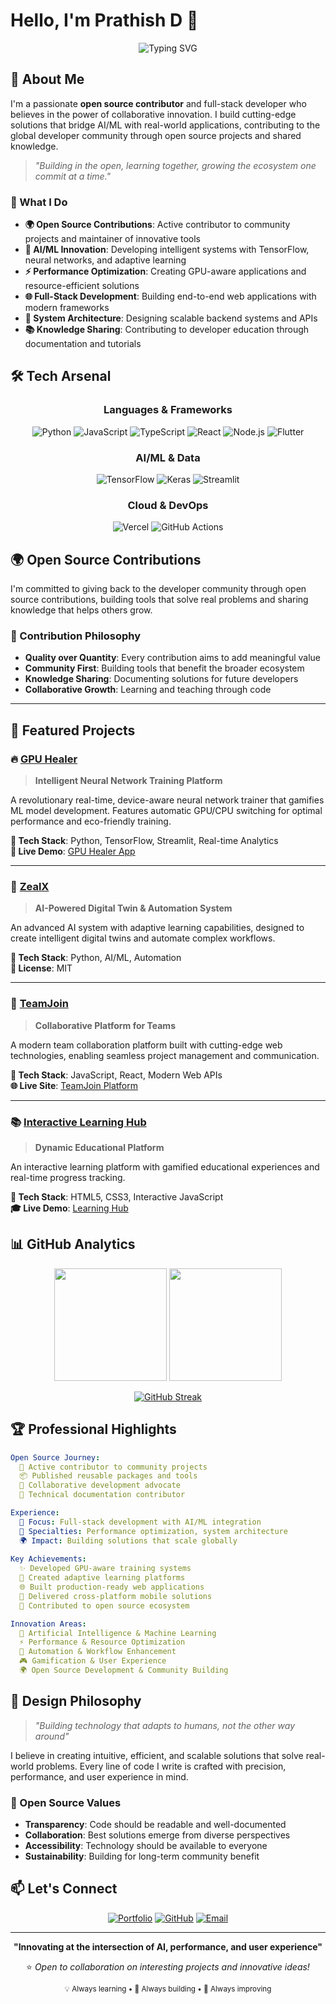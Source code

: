 # Hello, I'm Prathish D 👋

<div align="center">

![Typing SVG](https://readme-typing-svg.herokuapp.com?font=JetBrains+Mono&size=24&duration=3000&pause=1000&color=00D9FF&center=true&vCenter=true&width=700&lines=Open+Source+Contributor;Full-Stack+Developer;AI%2FML+Innovator;System+Architect;Community+Builder)

</div>

## 🚀 About Me

I'm a passionate **open source contributor** and full-stack developer who believes in the power of collaborative innovation. I build cutting-edge solutions that bridge AI/ML with real-world applications, contributing to the global developer community through open source projects and shared knowledge.

> *"Building in the open, learning together, growing the ecosystem one commit at a time."*

### 🎯 What I Do
- **🌍 Open Source Contributions**: Active contributor to community projects and maintainer of innovative tools
- **🤖 AI/ML Innovation**: Developing intelligent systems with TensorFlow, neural networks, and adaptive learning
- **⚡ Performance Optimization**: Creating GPU-aware applications and resource-efficient solutions
- **🌐 Full-Stack Development**: Building end-to-end web applications with modern frameworks
- **🔧 System Architecture**: Designing scalable backend systems and APIs
- **📚 Knowledge Sharing**: Contributing to developer education through documentation and tutorials

## 🛠️ Tech Arsenal

<div align="center">

### Languages & Frameworks
![Python](https://img.shields.io/badge/Python-3776AB?style=for-the-badge&logo=python&logoColor=white)
![JavaScript](https://img.shields.io/badge/JavaScript-F7DF1E?style=for-the-badge&logo=javascript&logoColor=black)
![TypeScript](https://img.shields.io/badge/TypeScript-3178C6?style=for-the-badge&logo=typescript&logoColor=white)
![React](https://img.shields.io/badge/React-61DAFB?style=for-the-badge&logo=react&logoColor=black)
![Node.js](https://img.shields.io/badge/Node.js-339933?style=for-the-badge&logo=node.js&logoColor=white)
![Flutter](https://img.shields.io/badge/Flutter-02569B?style=for-the-badge&logo=flutter&logoColor=white)

### AI/ML & Data
![TensorFlow](https://img.shields.io/badge/TensorFlow-FF6F00?style=for-the-badge&logo=tensorflow&logoColor=white)
![Keras](https://img.shields.io/badge/Keras-D00000?style=for-the-badge&logo=keras&logoColor=white)
![Streamlit](https://img.shields.io/badge/Streamlit-FF4B4B?style=for-the-badge&logo=streamlit&logoColor=white)

### Cloud & DevOps
![Vercel](https://img.shields.io/badge/Vercel-000000?style=for-the-badge&logo=vercel&logoColor=white)
![GitHub Actions](https://img.shields.io/badge/GitHub_Actions-2088FF?style=for-the-badge&logo=github-actions&logoColor=white)

</div>

## 🌍 Open Source Contributions

I'm committed to giving back to the developer community through open source contributions, building tools that solve real problems and sharing knowledge that helps others grow.

### 🤝 Contribution Philosophy
- **Quality over Quantity**: Every contribution aims to add meaningful value
- **Community First**: Building tools that benefit the broader ecosystem
- **Knowledge Sharing**: Documenting solutions for future developers
- **Collaborative Growth**: Learning and teaching through code

---

## 🌟 Featured Projects

### 🔥 [GPU Healer](https://github.com/deesh-code/gpu_healer)
> **Intelligent Neural Network Training Platform**

A revolutionary real-time, device-aware neural network trainer that gamifies ML model development. Features automatic GPU/CPU switching for optimal performance and eco-friendly training.

**🔧 Tech Stack**: Python, TensorFlow, Streamlit, Real-time Analytics  
**🚀 Live Demo**: [GPU Healer App](https://63rmm9p4y983z5ugkw3sbr.streamlit.app/)

---

### 🤖 [ZealX](https://github.com/deesh-code/zealx)
> **AI-Powered Digital Twin & Automation System**

An advanced AI system with adaptive learning capabilities, designed to create intelligent digital twins and automate complex workflows.

**🔧 Tech Stack**: Python, AI/ML, Automation  
**📜 License**: MIT

---

### 👥 [TeamJoin](https://github.com/deesh-code/Teamjoin)
> **Collaborative Platform for Teams**

A modern team collaboration platform built with cutting-edge web technologies, enabling seamless project management and communication.

**🔧 Tech Stack**: JavaScript, React, Modern Web APIs  
**🌐 Live Site**: [TeamJoin Platform](https://teamjoin.vercel.app)

---

### 📚 [Interactive Learning Hub](https://github.com/deesh-code/Python)
> **Dynamic Educational Platform**

An interactive learning platform with gamified educational experiences and real-time progress tracking.

**🔧 Tech Stack**: HTML5, CSS3, Interactive JavaScript  
**🎓 Live Demo**: [Learning Hub](https://python-nu-inky.vercel.app)

## 📊 GitHub Analytics

<div align="center">

<img height="180em" src="https://github-readme-stats.vercel.app/api?username=deesh-code&show_icons=true&theme=tokyonight&include_all_commits=true&count_private=true"/>
<img height="180em" src="https://github-readme-stats.vercel.app/api/top-langs/?username=deesh-code&layout=compact&langs_count=8&theme=tokyonight"/>

</div>

<div align="center">

[![GitHub Streak](https://streak-stats.demolab.com/?user=deesh-code&theme=tokyonight)](https://git.io/streak-stats)

</div>

## 🏆 Professional Highlights

```yaml
Open Source Journey:
  🌟 Active contributor to community projects
  📦 Published reusable packages and tools
  🤝 Collaborative development advocate
  📝 Technical documentation contributor

Experience:
  🎯 Focus: Full-stack development with AI/ML integration
  🚀 Specialties: Performance optimization, system architecture
  🌍 Impact: Building solutions that scale globally
  
Key Achievements:
  ✨ Developed GPU-aware training systems
  🔧 Created adaptive learning platforms  
  🌐 Built production-ready web applications
  📱 Delivered cross-platform mobile solutions
  🤝 Contributed to open source ecosystem

Innovation Areas:
  🤖 Artificial Intelligence & Machine Learning
  ⚡ Performance & Resource Optimization
  🔄 Automation & Workflow Enhancement
  🎮 Gamification & User Experience
  🌍 Open Source Development & Community Building
```

## 🎨 Design Philosophy

> *"Building technology that adapts to humans, not the other way around"*

I believe in creating intuitive, efficient, and scalable solutions that solve real-world problems. Every line of code I write is crafted with precision, performance, and user experience in mind.

### 🌱 Open Source Values
- **Transparency**: Code should be readable and well-documented
- **Collaboration**: Best solutions emerge from diverse perspectives
- **Accessibility**: Technology should be available to everyone
- **Sustainability**: Building for long-term community benefit

## 📫 Let's Connect

<div align="center">

[![Portfolio](https://img.shields.io/badge/Portfolio-000000?style=for-the-badge&logo=About.me&logoColor=white)](https://lui-bay.vercel.app)
[![GitHub](https://img.shields.io/badge/GitHub-100000?style=for-the-badge&logo=github&logoColor=white)](https://github.com/deesh-code)
[![Email](https://img.shields.io/badge/Email-D14836?style=for-the-badge&logo=gmail&logoColor=white)](mailto:harinifk@gmail.com)

</div>

---

<div align="center">

**"Innovating at the intersection of AI, performance, and user experience"**

⭐ *Open to collaboration on interesting projects and innovative ideas!*

<sub>💡 Always learning • 🔧 Always building • 🚀 Always improving</sub>

</div>
<!-- Profile updated: Sat Nov  1 15:47:26 UTC 2025 -->
